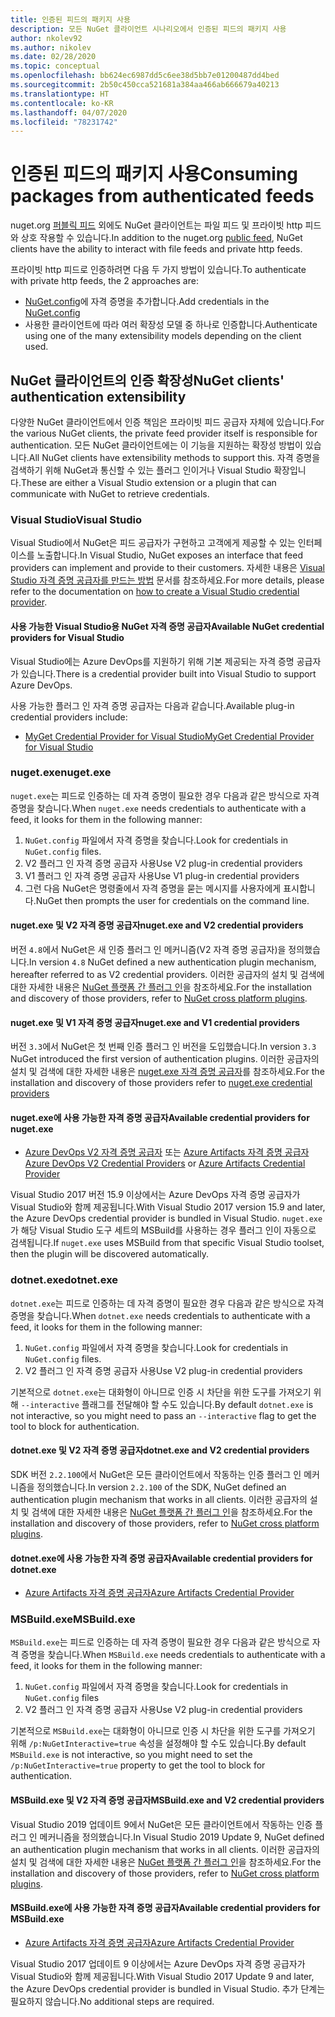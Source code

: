 ```yaml
---
title: 인증된 피드의 패키지 사용
description: 모든 NuGet 클라이언트 시나리오에서 인증된 피드의 패키지 사용
author: nkolev92
ms.author: nikolev
ms.date: 02/28/2020
ms.topic: conceptual
ms.openlocfilehash: bb624ec6987dd5c6ee38d5bb7e01200487dd4bed
ms.sourcegitcommit: 2b50c450cca521681a384aa466ab666679a40213
ms.translationtype: HT
ms.contentlocale: ko-KR
ms.lasthandoff: 04/07/2020
ms.locfileid: "78231742"
---
```

# <a name="consuming-packages-from-authenticated-feeds"></a><span data-ttu-id="28263-103">인증된 피드의 패키지 사용</span><span class="sxs-lookup"><span data-stu-id="28263-103">Consuming packages from authenticated feeds</span></span>

<span data-ttu-id="28263-104">nuget.org [퍼블릭 피드](https://api.nuget.org/v3/index.json) 외에도 NuGet 클라이언트는 파일 피드 및 프라이빗 http 피드와 상호 작용할 수 있습니다.</span><span class="sxs-lookup"><span data-stu-id="28263-104">In addition to the nuget.org [public feed](https://api.nuget.org/v3/index.json), NuGet clients have the ability to interact with file feeds and private http feeds.</span></span>


<span data-ttu-id="28263-105">프라이빗 http 피드로 인증하려면 다음 두 가지 방법이 있습니다.</span><span class="sxs-lookup"><span data-stu-id="28263-105">To authenticate with private http feeds, the 2 approaches are:</span></span>

* <span data-ttu-id="28263-106">[NuGet.config](../reference/nuget-config-file.md#packagesourcecredentials)에 자격 증명을 추가합니다.</span><span class="sxs-lookup"><span data-stu-id="28263-106">Add credentials in the [NuGet.config](../reference/nuget-config-file.md#packagesourcecredentials)</span></span>
* <span data-ttu-id="28263-107">사용한 클라이언트에 따라 여러 확장성 모델 중 하나로 인증합니다.</span><span class="sxs-lookup"><span data-stu-id="28263-107">Authenticate using one of the many extensibility models depending on the client used.</span></span>

## <a name="nuget-clients-authentication-extensibility"></a><span data-ttu-id="28263-108">NuGet 클라이언트의 인증 확장성</span><span class="sxs-lookup"><span data-stu-id="28263-108">NuGet clients' authentication extensibility</span></span>

<span data-ttu-id="28263-109">다양한 NuGet 클라이언트에서 인증 책임은 프라이빗 피드 공급자 자체에 있습니다.</span><span class="sxs-lookup"><span data-stu-id="28263-109">For the various NuGet clients, the private feed provider itself is responsible for authentication.</span></span>
<span data-ttu-id="28263-110">모든 NuGet 클라이언트에는 이 기능을 지원하는 확장성 방법이 있습니다.</span><span class="sxs-lookup"><span data-stu-id="28263-110">All NuGet clients have extensibility methods to support this.</span></span> <span data-ttu-id="28263-111">자격 증명을 검색하기 위해 NuGet과 통신할 수 있는 플러그 인이거나 Visual Studio 확장입니다.</span><span class="sxs-lookup"><span data-stu-id="28263-111">These are either a Visual Studio extension or a plugin that can communicate with NuGet to retrieve credentials.</span></span>

### <a name="visual-studio"></a><span data-ttu-id="28263-112">Visual Studio</span><span class="sxs-lookup"><span data-stu-id="28263-112">Visual Studio</span></span>

<span data-ttu-id="28263-113">Visual Studio에서 NuGet은 피드 공급자가 구현하고 고객에게 제공할 수 있는 인터페이스를 노출합니다.</span><span class="sxs-lookup"><span data-stu-id="28263-113">In Visual Studio, NuGet exposes an interface that feed providers can implement and provide to their customers.</span></span> <span data-ttu-id="28263-114">자세한 내용은 [Visual Studio 자격 증명 공급자를 만드는 방법](../reference/extensibility/NuGet-Credential-Providers-for-Visual-Studio.md) 문서를 참조하세요.</span><span class="sxs-lookup"><span data-stu-id="28263-114">For more details, please refer to the documentation on [how to create a Visual Studio credential provider](../reference/extensibility/NuGet-Credential-Providers-for-Visual-Studio.md).</span></span>

#### <a name="available-nuget-credential-providers-for-visual-studio"></a><span data-ttu-id="28263-115">사용 가능한 Visual Studio용 NuGet 자격 증명 공급자</span><span class="sxs-lookup"><span data-stu-id="28263-115">Available NuGet credential providers for Visual Studio</span></span>

<span data-ttu-id="28263-116">Visual Studio에는 Azure DevOps를 지원하기 위해 기본 제공되는 자격 증명 공급자가 있습니다.</span><span class="sxs-lookup"><span data-stu-id="28263-116">There is a credential provider built into Visual Studio to support Azure DevOps.</span></span>


<span data-ttu-id="28263-117">사용 가능한 플러그 인 자격 증명 공급자는 다음과 같습니다.</span><span class="sxs-lookup"><span data-stu-id="28263-117">Available plug-in credential providers include:</span></span>

* [<span data-ttu-id="28263-118">MyGet Credential Provider for Visual Studio</span><span class="sxs-lookup"><span data-stu-id="28263-118">MyGet Credential Provider for Visual Studio</span></span>](http://docs.myget.org/docs/reference/credential-provider-for-visual-studio)

### <a name="nugetexe"></a><span data-ttu-id="28263-119">nuget.exe</span><span class="sxs-lookup"><span data-stu-id="28263-119">nuget.exe</span></span>

<span data-ttu-id="28263-120">`nuget.exe`는 피드로 인증하는 데 자격 증명이 필요한 경우 다음과 같은 방식으로 자격 증명을 찾습니다.</span><span class="sxs-lookup"><span data-stu-id="28263-120">When `nuget.exe` needs credentials to authenticate with a feed, it looks for them in the following manner:</span></span>

1. <span data-ttu-id="28263-121">`NuGet.config` 파일에서 자격 증명을 찾습니다.</span><span class="sxs-lookup"><span data-stu-id="28263-121">Look for credentials in `NuGet.config` files.</span></span>
1. <span data-ttu-id="28263-122">V2 플러그 인 자격 증명 공급자 사용</span><span class="sxs-lookup"><span data-stu-id="28263-122">Use V2 plug-in credential providers</span></span>
1. <span data-ttu-id="28263-123">V1 플러그 인 자격 증명 공급자 사용</span><span class="sxs-lookup"><span data-stu-id="28263-123">Use V1 plug-in credential providers</span></span>
1. <span data-ttu-id="28263-124">그런 다음 NuGet은 명령줄에서 자격 증명을 묻는 메시지를 사용자에게 표시합니다.</span><span class="sxs-lookup"><span data-stu-id="28263-124">NuGet then prompts the user for credentials on the command line.</span></span>

#### <a name="nugetexe-and-v2-credential-providers"></a><span data-ttu-id="28263-125">nuget.exe 및 V2 자격 증명 공급자</span><span class="sxs-lookup"><span data-stu-id="28263-125">nuget.exe and V2 credential providers</span></span>

<span data-ttu-id="28263-126">버전 `4.8`에서 NuGet은 새 인증 플러그 인 메커니즘(V2 자격 증명 공급자)을 정의했습니다.</span><span class="sxs-lookup"><span data-stu-id="28263-126">In version `4.8` NuGet defined a new authentication plugin mechanism, hereafter referred to as V2 credential providers.</span></span>
<span data-ttu-id="28263-127">이러한 공급자의 설치 및 검색에 대한 자세한 내용은 [NuGet 플랫폼 간 플러그 인](../reference/extensibility/NuGet-Cross-Platform-Plugins.md#plugin-installation-and-discovery)을 참조하세요.</span><span class="sxs-lookup"><span data-stu-id="28263-127">For the installation and discovery of those providers, refer to [NuGet cross platform plugins](../reference/extensibility/NuGet-Cross-Platform-Plugins.md#plugin-installation-and-discovery).</span></span>

#### <a name="nugetexe-and-v1-credential-providers"></a><span data-ttu-id="28263-128">nuget.exe 및 V1 자격 증명 공급자</span><span class="sxs-lookup"><span data-stu-id="28263-128">nuget.exe and V1 credential providers</span></span>

<span data-ttu-id="28263-129">버전 `3.3`에서 NuGet은 첫 번째 인증 플러그 인 버전을 도입했습니다.</span><span class="sxs-lookup"><span data-stu-id="28263-129">In version `3.3` NuGet introduced the first version of authentication plugins.</span></span>
<span data-ttu-id="28263-130">이러한 공급자의 설치 및 검색에 대한 자세한 내용은 [nuget.exe 자격 증명 공급자](../reference/extensibility/nuget-exe-Credential-Providers.md#nugetexe-credential-provider-discovery)를 참조하세요.</span><span class="sxs-lookup"><span data-stu-id="28263-130">For the installation and discovery of those providers refer to [nuget.exe credential providers](../reference/extensibility/nuget-exe-Credential-Providers.md#nugetexe-credential-provider-discovery)</span></span>

#### <a name="available-credential-providers-for-nugetexe"></a><span data-ttu-id="28263-131">nuget.exe에 사용 가능한 자격 증명 공급자</span><span class="sxs-lookup"><span data-stu-id="28263-131">Available credential providers for nuget.exe</span></span>

* <span data-ttu-id="28263-132">[Azure DevOps V2 자격 증명 공급자](/azure/devops/artifacts/nuget/nuget-exe?view=azure-devops#add-a-feed-to-nuget-482-or-later) 또는 [Azure Artifacts 자격 증명 공급자](https://github.com/microsoft/artifacts-credprovider)</span><span class="sxs-lookup"><span data-stu-id="28263-132">[Azure DevOps V2 Credential Providers](/azure/devops/artifacts/nuget/nuget-exe?view=azure-devops#add-a-feed-to-nuget-482-or-later) or [Azure Artifacts Credential Provider](https://github.com/microsoft/artifacts-credprovider)</span></span>

<span data-ttu-id="28263-133">Visual Studio 2017 버전 15.9 이상에서는 Azure DevOps 자격 증명 공급자가 Visual Studio와 함께 제공됩니다.</span><span class="sxs-lookup"><span data-stu-id="28263-133">With Visual Studio 2017 version 15.9 and later, the Azure DevOps credential provider is bundled in Visual Studio.</span></span>
<span data-ttu-id="28263-134">`nuget.exe`가 해당 Visual Studio 도구 세트의 MSBuild를 사용하는 경우 플러그 인이 자동으로 검색됩니다.</span><span class="sxs-lookup"><span data-stu-id="28263-134">If `nuget.exe` uses MSBuild from that specific Visual Studio toolset, then the plugin will be discovered automatically.</span></span>

### <a name="dotnetexe"></a><span data-ttu-id="28263-135">dotnet.exe</span><span class="sxs-lookup"><span data-stu-id="28263-135">dotnet.exe</span></span>

<span data-ttu-id="28263-136">`dotnet.exe`는 피드로 인증하는 데 자격 증명이 필요한 경우 다음과 같은 방식으로 자격 증명을 찾습니다.</span><span class="sxs-lookup"><span data-stu-id="28263-136">When `dotnet.exe` needs credentials to authenticate with a feed, it looks for them in the following manner:</span></span>

1. <span data-ttu-id="28263-137">`NuGet.config` 파일에서 자격 증명을 찾습니다.</span><span class="sxs-lookup"><span data-stu-id="28263-137">Look for credentials in `NuGet.config` files.</span></span>
1. <span data-ttu-id="28263-138">V2 플러그 인 자격 증명 공급자 사용</span><span class="sxs-lookup"><span data-stu-id="28263-138">Use V2 plug-in credential providers</span></span>

<span data-ttu-id="28263-139">기본적으로 `dotnet.exe`는 대화형이 아니므로 인증 시 차단을 위한 도구를 가져오기 위해 `--interactive` 플래그를 전달해야 할 수도 있습니다.</span><span class="sxs-lookup"><span data-stu-id="28263-139">By default `dotnet.exe` is not interactive, so you might need to pass an `--interactive` flag to get the tool to block for authentication.</span></span>

#### <a name="dotnetexe-and-v2-credential-providers"></a><span data-ttu-id="28263-140">dotnet.exe 및 V2 자격 증명 공급자</span><span class="sxs-lookup"><span data-stu-id="28263-140">dotnet.exe and V2 credential providers</span></span>

<span data-ttu-id="28263-141">SDK 버전 `2.2.100`에서 NuGet은 모든 클라이언트에서 작동하는 인증 플러그 인 메커니즘을 정의했습니다.</span><span class="sxs-lookup"><span data-stu-id="28263-141">In version `2.2.100` of the SDK, NuGet defined an authentication plugin mechanism that works in all clients.</span></span>
<span data-ttu-id="28263-142">이러한 공급자의 설치 및 검색에 대한 자세한 내용은 [NuGet 플랫폼 간 플러그 인](../reference/extensibility/NuGet-Cross-Platform-Plugins.md#plugin-installation-and-discovery)을 참조하세요.</span><span class="sxs-lookup"><span data-stu-id="28263-142">For the installation and discovery of those providers, refer to [NuGet cross platform plugins](../reference/extensibility/NuGet-Cross-Platform-Plugins.md#plugin-installation-and-discovery).</span></span>

#### <a name="available-credential-providers-for-dotnetexe"></a><span data-ttu-id="28263-143">dotnet.exe에 사용 가능한 자격 증명 공급자</span><span class="sxs-lookup"><span data-stu-id="28263-143">Available credential providers for dotnet.exe</span></span>

* [<span data-ttu-id="28263-144">Azure Artifacts 자격 증명 공급자</span><span class="sxs-lookup"><span data-stu-id="28263-144">Azure Artifacts Credential Provider</span></span>](https://github.com/microsoft/artifacts-credprovider)

### <a name="msbuildexe"></a><span data-ttu-id="28263-145">MSBuild.exe</span><span class="sxs-lookup"><span data-stu-id="28263-145">MSBuild.exe</span></span>

<span data-ttu-id="28263-146">`MSBuild.exe`는 피드로 인증하는 데 자격 증명이 필요한 경우 다음과 같은 방식으로 자격 증명을 찾습니다.</span><span class="sxs-lookup"><span data-stu-id="28263-146">When `MSBuild.exe` needs credentials to authenticate with a feed, it looks for them in the following manner:</span></span>

1. <span data-ttu-id="28263-147">`NuGet.config` 파일에서 자격 증명을 찾습니다.</span><span class="sxs-lookup"><span data-stu-id="28263-147">Look for credentials in `NuGet.config` files</span></span>
1. <span data-ttu-id="28263-148">V2 플러그 인 자격 증명 공급자 사용</span><span class="sxs-lookup"><span data-stu-id="28263-148">Use V2 plug-in credential providers</span></span>

<span data-ttu-id="28263-149">기본적으로 `MSBuild.exe`는 대화형이 아니므로 인증 시 차단을 위한 도구를 가져오기 위해 `/p:NuGetInteractive=true` 속성을 설정해야 할 수도 있습니다.</span><span class="sxs-lookup"><span data-stu-id="28263-149">By default `MSBuild.exe` is not interactive, so you might need to set the `/p:NuGetInteractive=true` property to get the tool to block for authentication.</span></span>

#### <a name="msbuildexe-and-v2-credential-providers"></a><span data-ttu-id="28263-150">MSBuild.exe 및 V2 자격 증명 공급자</span><span class="sxs-lookup"><span data-stu-id="28263-150">MSBuild.exe and V2 credential providers</span></span>

<span data-ttu-id="28263-151">Visual Studio 2019 업데이트 9에서 NuGet은 모든 클라이언트에서 작동하는 인증 플러그 인 메커니즘을 정의했습니다.</span><span class="sxs-lookup"><span data-stu-id="28263-151">In Visual Studio 2019 Update 9, NuGet defined an authentication plugin mechanism that works in all clients.</span></span>
<span data-ttu-id="28263-152">이러한 공급자의 설치 및 검색에 대한 자세한 내용은 [NuGet 플랫폼 간 플러그 인](../reference/extensibility/NuGet-Cross-Platform-Plugins.md#plugin-installation-and-discovery)을 참조하세요.</span><span class="sxs-lookup"><span data-stu-id="28263-152">For the installation and discovery of those providers, refer to [NuGet cross platform plugins](../reference/extensibility/NuGet-Cross-Platform-Plugins.md#plugin-installation-and-discovery).</span></span>

#### <a name="available-credential-providers-for-msbuildexe"></a><span data-ttu-id="28263-153">MSBuild.exe에 사용 가능한 자격 증명 공급자</span><span class="sxs-lookup"><span data-stu-id="28263-153">Available credential providers for MSBuild.exe</span></span>

* [<span data-ttu-id="28263-154">Azure Artifacts 자격 증명 공급자</span><span class="sxs-lookup"><span data-stu-id="28263-154">Azure Artifacts Credential Provider</span></span>](https://github.com/microsoft/artifacts-credprovider)

<span data-ttu-id="28263-155">Visual Studio 2017 업데이트 9 이상에서는 Azure DevOps 자격 증명 공급자가 Visual Studio와 함께 제공됩니다.</span><span class="sxs-lookup"><span data-stu-id="28263-155">With Visual Studio 2017 Update 9 and later, the Azure DevOps credential provider is bundled in Visual Studio.</span></span> <span data-ttu-id="28263-156">추가 단계는 필요하지 않습니다.</span><span class="sxs-lookup"><span data-stu-id="28263-156">No additional steps are required.</span></span>
